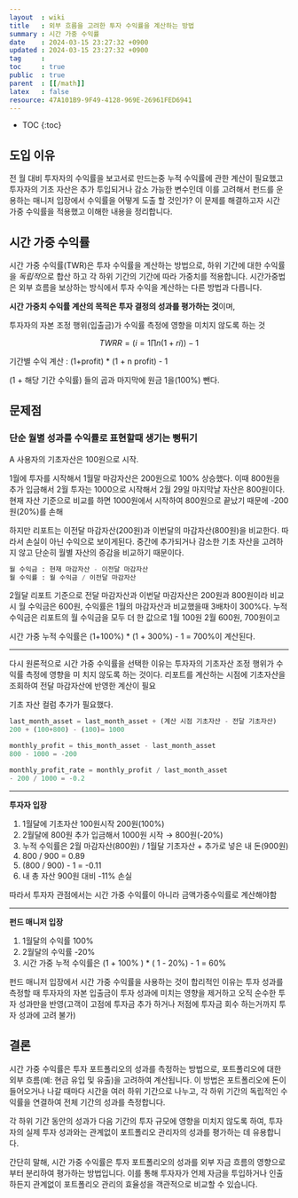 ```yaml
---
layout  : wiki
title   : 외부 흐름을 고려한 투자 수익률을 계산하는 방법
summary : 시간 가중 수익률
date    : 2024-03-15 23:27:32 +0900
updated : 2024-03-15 23:27:32 +0900
tag     : 
toc     : true
public  : true
parent  : [[/math]] 
latex   : false
resource: 47A101B9-9F49-4128-969E-26961FED6941
---
```

* TOC
{:toc}

## 도입 이유
전 월 대비 투자자의 수익률을 보고서로 만드는중 누적 수익률에 관한 계산이 필요했고 투자자의 기초 자산은 추가 투입되거나 감소 가능한 변수인데 
이를 고려해서 펀드를 운용하는 매니저 입장에서 수익률을 어떻게 도출 할 것인가? 이 문제를 해결하고자 시간 가중 수익률을 적용했고 이해한 내용을 정리합니다.

## 시간 가중 수익률
시간 가중 수익률(TWR)은 투자 수익률을 계산하는 방법으로, 하위 기간에 대한 수익률을 *독립적*으로 합산 하고 각 하위 기간의 기간에 따라 가중치를 적용합니다. 
시간가중법은 외부 흐름을 보상하는 방식에서 투자 수익을 계산하는 다른 방법과 다릅니다.

**시간 가중치 수익률 계산의 목적은 투자 결정의 성과를 평가하는 것**이며, 

투자자의 자본 조정 행위(입출금)가 수익률 측정에 영향을 미치지 않도록 하는 것

$$
TWRR=(i=1∏n (1+ri))−1
$$

기간별 수익 계산 : (1+profit) * (1 + n profit) - 1 

(1 + 해당 기간 수익률) 들의 곱과 마지막에 원금 1을(100%) 뺀다.


## **문제점**

### 단순 월별 성과를 수익률로 표현할때 생기는 뻥튀기

A 사용자의 기초자산은 100원으로 시작. 

1월에 투자를 시작해서 1월말 마감자산은 200원으로 100% 상승했다. 
이때 800원을 추가 입금해서 2월 투자는 1000으로 시작해서 2월 29일 마지막날 자산은 800원이다. 
현재 자산 기준으로 비교를 하면 1000원에서 시작하여 800원으로 끝났기 때문에 -200원(20%)를 손해

하지만 리포트는 이전달 마감자산(200원)과 이번달의 마감자산(800원)을 비교한다. 따라서 손실이 아닌 수익으로 보이게된다. 
중간에 추가되거나 감소한 기초 자산을 고려하지 않고 단순히 월별 자산의 증감을 비교하기 때문이다.

```python
월 수익금 : 현재 마감자산 - 이전달 마감자산
월 수익률 : 월 수익금 / 이전달 마감자산
```

2월달 리포트 기준으로 전달 마감자산과 이번달 마감자산은 200원과 800원이라 비교 시 월 수익금은 600원, 
수익률은 1월의 마감자산과 비교했을때 3배차이 300%다. 누적 수익금은 리포트의 월 수익금을 모두 더 한 값으로 1월 100원 2월 600원, 700원이고 

시간 가중 누적 수익률은 (1+100%) * (1 + 300%) - 1 = 700%이 계산된다.

---

다시 원론적으로 시간 가중 수익률을 선택한 이유는 투자자의 기초자산 조정 행위가 수익률 측정에 영향을 미
치지 않도록 하는 것이다. 리포트를 계산하는 시점에 기초자산을 조회하여 전달 마감자산에 반영한 계산이 필요

기초 자산 컬럼 추가가 필요했다.

```python
last_month_asset = last_month_asset + (계산 시점 기초자산 - 전달 기초자산)
200 + (100+800) - (100)= 1000

monthly_profit = this_month_asset - last_month_asset
800 - 1000 = -200

monthly_profit_rate = monthly_profit / last_month_asset
- 200 / 1000 = -0.2
```

---

**투자자 입장**

1. 1월달에 기초자산 100원시작 200원(100%)
2. 2월달에 800원 추가 입금해서 1000원 시작 → 800원(-20%)
3. 누적 수익률은 2월 마감자산(800원) / 1월달 기초자산 + 추가로 넣은 내 돈(900원) 
4. 800 / 900 = 0.89 
5. (800 / 900) - 1 = -0.11
6. 내 총 자산 900원 대비 -11% 손실

따라서 투자자 관점에서는 시간 가중 수익률이 아니라 금액가중수익률로 계산해야함

---

**펀드 매니저 입장**

1. 1월달의 수익률 100% 
2. 2월달의 수익률 -20%
3. 시간 가중 누적 수익률은 (1 + 100% ) * ( 1 - 20%) - 1 = 60%

펀드 매니저 입장에서 시간 가중 수익률을 사용하는 것이 합리적인 이유는 투자 성과를 측정할 때 투자자의 자본 입출금이 
투자 성과에 미치는 영향을 제거하고 오직 순수한 투자 성과만을 반영(고객이 고점에 투자금 추가 하거나 저점에 투자금 회수 하는거까지 투자 성과에 고려 불가)

## 결론
시간 가중 수익률은 투자 포트폴리오의 성과를 측정하는 방법으로, 포트폴리오에 대한 외부 흐름(예: 현금 유입 및 유출)을 고려하여 계산됩니다. 
이 방법은 포트폴리오에 돈이 들어오거나 나갈 때마다 시간을 여러 하위 기간으로 나누고, 각 하위 기간의 독립적인 수익률을 연결하여 전체 기간의 성과를 측정합니다. 

각 하위 기간 동안의 성과가 다음 기간의 투자 규모에 영향을 미치지 않도록 하여, 투자자의 실제 투자 성과와는 관계없이 포트폴리오 관리자의 성과를 평가하는 데 유용합니다.

간단히 말해, 시간 가중 수익률은 투자 포트폴리오의 성과를 외부 자금 흐름의 영향으로부터 분리하여 평가하는 방법입니다. 
이를 통해 투자자가 언제 자금을 투입하거나 인출하든지 관계없이 포트폴리오 관리의 효율성을 객관적으로 비교할 수 있습니다.